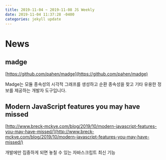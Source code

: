 ```yaml
---
title: 2019-11-04 ~ 2019-11-08 JS Weekly
date: 2019-11-04 11:37:28 -0400
categories: jekyll update
---
```


# News

## madge

[https://github.com/pahen/madge](https://github.com/pahen/madge)

Madge는 모듈 종속성의 시각적 그래프를 생성하고 순환 종속성을 찾고 기타 유용한 정보를 제공하는 개발자 도구입니다.

## Modern JavaScript features you may have missed

[http://www.breck-mckye.com/blog/2019/10/modern-javascript-features-you-may-have-missed/](http://www.breck-mckye.com/blog/2019/10/modern-javascript-features-you-may-have-missed/)

개발에만 집중하게 되면 놓칠 수 있는 자바스크립트 최신 기능

